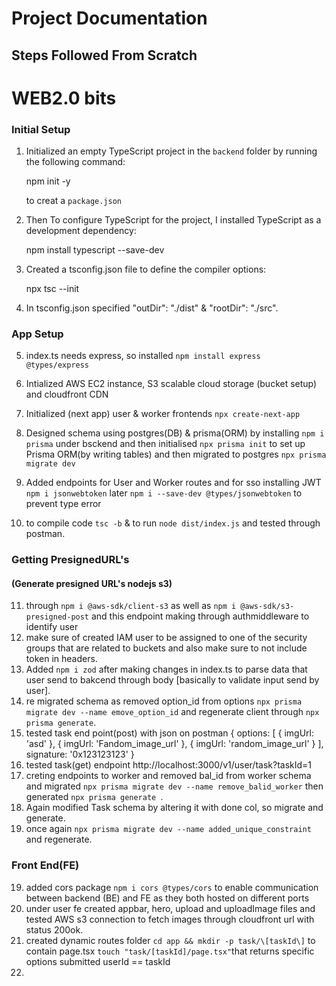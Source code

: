 # Project Documentation

## Steps Followed From Scratch

# WEB2.0 bits

### Initial Setup

1. Initialized an empty TypeScript project in the `backend` folder by running the following command:

    npm init -y

    to creat a `package.json`

2. Then To configure TypeScript for the project, I installed TypeScript as a development dependency:
    
    npm install typescript --save-dev

3. Created a tsconfig.json file to define the compiler options:

    npx tsc --init

4. In tsconfig.json specified "outDir": "./dist" & "rootDir": "./src".

### App Setup

5. index.ts needs express, so installed `npm install express @types/express`
  
6. Intialized AWS EC2 instance, S3 scalable cloud storage (bucket setup) and cloudfront CDN 

7. Initialized (next app) user & worker frontends `прх create-next-app`

8. Designed schema using postgres(DB) & prisma(ORM) by installing `npm i prisma` under bsckend and then initialised `npx prisma init` to set up Prisma ORM(by writing tables) and then migrated to postgres `npx prisma migrate dev`
9. Added endpoints for User and Worker routes and for sso installing JWT `npm i jsonwebtoken` later `npm i --save-dev @types/jsonwebtoken` to prevent type error
10. to compile code `tsc -b` & to run `node dist/index.js` and tested through postman.

### Getting PresignedURL's 

#### (Generate presigned URL's nodejs s3)

11. through `npm i @aws-sdk/client-s3` as well as `npm i @aws-sdk/s3-presigned-post` and this endpoint making through authmiddleware to identify user
12. make sure of created IAM user to be assigned to one of the security groups that are related to buckets and also make sure to not include token in headers.
13. Added `npm i zod` after making changes in index.ts to parse data that user send to bakcend through body [basically to validate input send by user].
13. re migrated schema as removed option_id from options `npx prisma migrate dev --name emove_option_id` and regenerate client through `npx prisma generate`.
14. tested task end point(post) with json on postman
    {
        options: [
            { imgUrl: 'asd' },
            { imgUrl: 'Fandom_image_url' },
            { imgUrl: 'random_image_url' }
        ],
        signature: '0x123123123'
    }
15. tested task(get) endpoint http://localhost:3000/v1/user/task?taskId=1
16. creting endpoints to worker and removed bal_id from worker schema and migrated `npx prisma migrate dev --name remove_balid_worker` then generated `npx prisma generate `.
17. Again modified Task schema by altering it with done col, so migrate and generate.
18. once again `npx prisma migrate dev --name added_unique_constraint` and regenerate.

### Front End(FE)

19. added cors package `npm i cors @types/cors` to enable communication between backend (BE) and FE as they both hosted on different ports
20. under user fe created appbar, hero, upload and uploadImage files and tested AWS s3 connection to fetch images through cloudfront url with status 200ok.
21. created dynamic routes folder `cd app && mkdir -p task/\[taskId\]` to contain page.tsx `touch "task/[taskId]/page.tsx"`that returns specific options submitted userId == taskId
22.